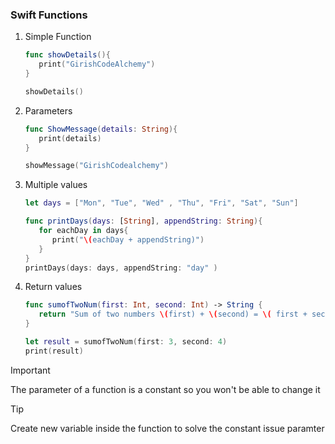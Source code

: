 ### **Swift Functions**

1. Simple Function

   ```swift
   func showDetails(){
      print("GirishCodeAlchemy")
   }

   showDetails()

   ```

2. Parameters

   ```swift
   func ShowMessage(details: String){
      print(details)
   }

   showMessage("GirishCodealchemy")
   ```

3. Multiple values

   ```swift
   let days = ["Mon", "Tue", "Wed" , "Thu", "Fri", "Sat", "Sun"]

   func printDays(days: [String], appendString: String){
      for eachDay in days{
         print("\(eachDay + appendString)")
      }
   }
   printDays(days: days, appendString: "day" )
   ```

4. Return values

   ```swift
   func sumofTwoNum(first: Int, second: Int) -> String {
      return "Sum of two numbers \(first) + \(second) = \( first + second)"
   }

   let result = sumofTwoNum(first: 3, second: 4)
   print(result)
   ```

> [!IMPORTANT]
> The parameter of a function is a constant so you won't be able to change it

> [!TIP]
> Create new variable inside the function to solve the constant issue paramter
